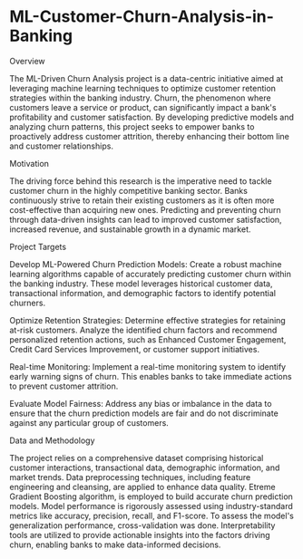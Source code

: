 # ML-Customer-Churn-Analysis-in-Banking


Overview

The ML-Driven Churn Analysis project is a data-centric initiative aimed at leveraging machine learning techniques to optimize customer retention strategies within the banking industry. Churn, the phenomenon where customers leave a service or product, can significantly impact a bank's profitability and customer satisfaction. By developing predictive models and analyzing churn patterns, this project seeks to empower banks to proactively address customer attrition, thereby enhancing their bottom line and customer relationships.

Motivation

The driving force behind this research is the imperative need to tackle customer churn in the highly competitive banking sector. Banks continuously strive to retain their existing customers as it is often more cost-effective than acquiring new ones. Predicting and preventing churn through data-driven insights can lead to improved customer satisfaction, increased revenue, and sustainable growth in a dynamic market.

Project Targets

Develop ML-Powered Churn Prediction Models: Create a robust machine learning algorithms capable of accurately predicting customer churn within the banking industry. These model leverages historical customer data, transactional information, and demographic factors to identify potential churners.

Optimize Retention Strategies: Determine effective strategies for retaining at-risk customers. Analyze the identified churn factors and recommend personalized retention actions, such as Enhanced Customer Engagement, Credit Card Services Improvement, or customer support initiatives.

Real-time Monitoring: Implement a real-time monitoring system to identify early warning signs of churn. This enables banks to take immediate actions to prevent customer attrition.

Evaluate Model Fairness: Address any bias or imbalance in the data to ensure that the churn prediction models are fair and do not discriminate against any particular group of customers.

Data and Methodology

The project relies on a comprehensive dataset comprising historical customer interactions, transactional data, demographic information, and market trends. Data preprocessing techniques, including feature engineering and cleansing, are applied to enhance data quality. Etreme Gradient Boosting algorithm, is employed to build accurate churn prediction models. Model performance is rigorously assessed using industry-standard metrics like accuracy, precision, recall, and F1-score. To assess the model's generalization performance, cross-validation was done. Interpretability tools are utilized to provide actionable insights into the factors driving churn, enabling banks to make data-informed decisions.
